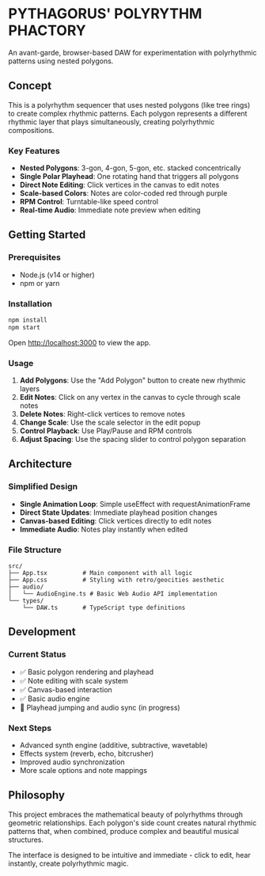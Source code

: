 # PYTHAGORUS' POLYRYTHM PHACTORY

An avant-garde, browser-based DAW for experimentation with polyrhythmic patterns using nested polygons.

## Concept

This is a polyrhythm sequencer that uses nested polygons (like tree rings) to create complex rhythmic patterns. Each polygon represents a different rhythmic layer that plays simultaneously, creating polyrhythmic compositions.

### Key Features
- **Nested Polygons**: 3-gon, 4-gon, 5-gon, etc. stacked concentrically
- **Single Polar Playhead**: One rotating hand that triggers all polygons
- **Direct Note Editing**: Click vertices in the canvas to edit notes
- **Scale-based Colors**: Notes are color-coded red through purple
- **RPM Control**: Turntable-like speed control
- **Real-time Audio**: Immediate note preview when editing

## Getting Started

### Prerequisites
- Node.js (v14 or higher)
- npm or yarn

### Installation
```bash
npm install
npm start
```

Open [http://localhost:3000](http://localhost:3000) to view the app.

### Usage
1. **Add Polygons**: Use the "Add Polygon" button to create new rhythmic layers
2. **Edit Notes**: Click on any vertex in the canvas to cycle through scale notes
3. **Delete Notes**: Right-click vertices to remove notes
4. **Change Scale**: Use the scale selector in the edit popup
5. **Control Playback**: Use Play/Pause and RPM controls
6. **Adjust Spacing**: Use the spacing slider to control polygon separation

## Architecture

### Simplified Design
- **Single Animation Loop**: Simple useEffect with requestAnimationFrame
- **Direct State Updates**: Immediate playhead position changes
- **Canvas-based Editing**: Click vertices directly to edit notes
- **Immediate Audio**: Notes play instantly when edited

### File Structure
```
src/
├── App.tsx          # Main component with all logic
├── App.css          # Styling with retro/geocities aesthetic
├── audio/
│   └── AudioEngine.ts # Basic Web Audio API implementation
└── types/
    └── DAW.ts       # TypeScript type definitions
```

## Development

### Current Status
- ✅ Basic polygon rendering and playhead
- ✅ Note editing with scale system
- ✅ Canvas-based interaction
- ✅ Basic audio engine
- 🚧 Playhead jumping and audio sync (in progress)

### Next Steps
- Advanced synth engine (additive, subtractive, wavetable)
- Effects system (reverb, echo, bitcrusher)
- Improved audio synchronization
- More scale options and note mappings

## Philosophy

This project embraces the mathematical beauty of polyrhythms through geometric relationships. Each polygon's side count creates natural rhythmic patterns that, when combined, produce complex and beautiful musical structures.

The interface is designed to be intuitive and immediate - click to edit, hear instantly, create polyrhythmic magic.
